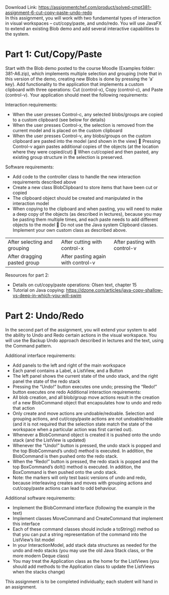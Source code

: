 Download Link: https://assignmentchef.com/product/solved-cmpt381-assignment-6-cut-copy-paste-undo-redo
<br>
In this assignment, you will work with two fundamental types of interaction in visual workspaces – cut/copy/paste, and undo/redo. You will use JavaFX to extend an existing Blob demo and add several interactive capabilities to the system.

<h1>Part 1: Cut/Copy/Paste</h1>

Start with the Blob demo posted to the course Moodle (Examples folder: 381-A6.zip), which implements multiple selection and grouping (note that in this version of the demo, creating new Blobs is done by pressing the ‘a’ key). Add functionality to the application that implements a custom clipboard with three operations: Cut (control-x), Copy (control-c), and Paste (control-v). Your application should meet the following requirements:

Interaction requirements:

<ul>

 <li>When the user presses Control-c, any selected blobs/groups are copied to a custom clipboard (see below for details)</li>

 <li>When the user presses Control-x, the selection is removed from the current model and is placed on the custom clipboard</li>

 <li>When the user presses Control-v, any blobs/groups on the custom clipboard are pasted into the model (and shown in the view)  Pressing Control-v again pastes additional copies of the objects (at the location where they were copied/cut)  When cut/copied and then pasted, any existing group structure in the selection is preserved.</li>

</ul>

Software requirements:

<ul>

 <li>Add code to the controller class to handle the new interaction requirements described above</li>

 <li>Create a new class BlobClipboard to store items that have been cut or copied</li>

 <li>The clipboard object should be created and manipulated in the interaction model</li>

 <li>When copying to the clipboard and when pasting, you will need to make a deep copy of the objects (as described in lectures), because you may be pasting them multiple times, and each paste needs to add different objects to the model  Do not use the Java system Clipboard classes. Implement your own custom class as described above.</li>

</ul>

<table width="703">

 <tbody>

  <tr>

   <td width="234"> After selecting and grouping</td>

   <td width="234"> After cutting with control-x</td>

   <td width="234"> After pasting with control-v</td>

  </tr>

  <tr>

   <td width="234"> After dragging pasted group</td>

   <td width="234"> After pasting again with control-v</td>

   <td width="234"> </td>

  </tr>

 </tbody>

</table>

Resources for part 2:

<ul>

 <li>Details on cut/copy/paste operations: Olsen text, chapter 15</li>

 <li>Tutorial on Java copying: <u>https://dzone.com/articles/java-copy-shallow-vs-deep-in-which-you-will-swim</u></li>

</ul>

<h1>Part 2: Undo/Redo</h1>

In the second part of the assignment, you will extend your system to add the ability to Undo and Redo certain actions in the visual workspace. You will use the Backup Undo approach described in lectures and the text, using the Command pattern.

Additional interface requirements:

<ul>

 <li>Add panels to the left and right of the main workspace</li>

 <li>Each panel contains a Label, a ListView, and a Button</li>

 <li>The left panel shows the current state of the undo stack, and the right panel the state of the redo stack</li>

 <li>Pressing the “Undo!” button executes one undo; pressing the “Redo!” button executes one redo Additional interaction requirements:</li>

 <li>All blob creation, and all blob/group move actions result in the creation of a new BlobCommand object that encapsulates how to undo and redo that action</li>

 <li>Only create and move actions are undoable/redoable. Selection and grouping actions, and cut/copy/paste actions are not undoable/redoable (and it is not required that the selection state match the state of the workspace when a particular action was first carried out).</li>

 <li>Whenever a BlobCommand object is created it is pushed onto the undo stack (and the ListView is updated)</li>

 <li>Whenever the “Undo!” button is pressed, the undo stack is popped and the top BlobCommand’s undo() method is executed. In addition, the BlobCommand is then pushed onto the redo stack.</li>

 <li>When the “Redo!” button is pressed, the redo stack is popped and the top BoxCommand’s doIt() method is executed. In addition, the BoxCommand is then pushed onto the undo stack.</li>

 <li>Note: the markers will only test basic versions of undo and redo, because interleaving creates and moves with grouping actions and cut/copy/paste actions can lead to odd behaviour.</li>

</ul>

Additional software requirements:

<ul>

 <li>Implement the BlobCommand interface (following the example in the text)</li>

 <li>Implement classes MoveCommand and CreateCommand that implement this interface</li>

 <li>Each of these command classes should include a toString() method so that you can put a string representation of the command into the ListView’s list model</li>

 <li>In your InteractionModel, add stack data structures as needed for the undo and redo stacks (you may use the old Java Stack class, or the more modern Deque class)</li>

 <li>You may treat the Application class as the home for the ListViews (you should add methods to the Application class to update the ListViews when the stacks change)</li>

</ul>

This assignment is to be completed individually; each student will hand in an assignment.